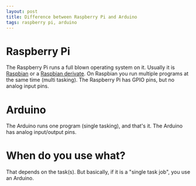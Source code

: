 ```yaml
---
layout: post
title: Difference between Raspberry Pi and Arduino
tags: raspberry pi, arduino
---
```


# Raspberry Pi

The Raspberry Pi runs a full blown operating system on it. Usually it is [Raspbian](https://www.raspbian.org) or a [Raspbian derivate](https://xbian.org). On Raspbian you run multiple programs at the same time (multi tasking). The Raspberry Pi has GPIO pins, but no analog input pins.

# Arduino

The Arduino runs one program (single tasking), and that's it. The Arduino has analog input/output pins.

# When do you use what?

That depends on the task(s). But basically, if it is a "single task job", you use an Arduino.
